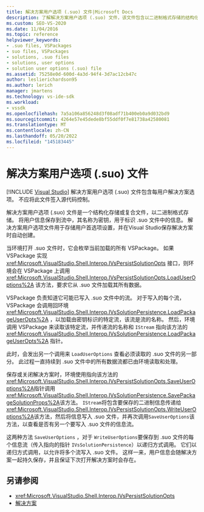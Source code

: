 ```yaml
---
title: 解决方案用户选项 (.suo) 文件|Microsoft Docs
description: 了解解决方案用户选项 (.suo) 文件，该文件包含以二进制格式存储的结构化存储文件中的每用户解决方案选项。
ms.custom: SEO-VS-2020
ms.date: 11/04/2016
ms.topic: reference
helpviewer_keywords:
- .suo files, VSPackages
- suo files, VSPackages
- solutions, .suo files
- solutions, user options
- solution user options (.suo) file
ms.assetid: 75258e0d-600d-4a3d-94f4-3d7ac12cb47c
author: leslierichardson95
ms.author: lerich
manager: jmartens
ms.technology: vs-ide-sdk
ms.workload:
- vssdk
ms.openlocfilehash: 7a5a106a856248d3f08adf71b400eb0a9d032bd9
ms.sourcegitcommit: 4264e57e45dede8bf55ddf0f7e81738a42580081
ms.translationtype: MT
ms.contentlocale: zh-CN
ms.lasthandoff: 05/20/2022
ms.locfileid: "145183445"
---
```

# <a name="solution-user-options-suo-file"></a>解决方案用户选项 (.suo) 文件

 [!INCLUDE [Visual Studio](~/includes/applies-to-version/vs-windows-only.md)]
解决方案用户选项 (.suo) 文件包含每用户解决方案选项。 不应将此文件签入源代码控制。

 解决方案用户选项 (.suo) 文件是一个结构化存储或复合文件，以二进制格式存储。 将用户信息保存到流中，其名称为密钥，用于标识 .suo 文件中的信息。 解决方案用户选项文件用于存储用户首选项设置，并在Visual Studio保存解决方案时自动创建。

 当环境打开 .suo 文件时，它会枚举当前加载的所有 VSPackage。 如果 VSPackage 实现 <xref:Microsoft.VisualStudio.Shell.Interop.IVsPersistSolutionOpts> 接口，则环境会在 VSPackage 上调用 <xref:Microsoft.VisualStudio.Shell.Interop.IVsPersistSolutionOpts.LoadUserOptions%2A> 该方法，要求它从 .suo 文件加载其所有数据。

 VSPackage 负责知道它可能已写入 .suo 文件中的流。 对于写入的每个流，VSPackage 会调用回环境 <xref:Microsoft.VisualStudio.Shell.Interop.IVsSolutionPersistence.LoadPackageUserOpts%2A> ，以加载由密钥标识的特定流，该流是流的名称。 然后，环境调用 VSPackage 来读取该特定流，并传递流的名称和 `IStream` 指向该方法的 <xref:Microsoft.VisualStudio.Shell.Interop.IVsSolutionPersistence.LoadPackageUserOpts%2A> 指针。

 此时，会发出另一个调用来 `LoadUserOptions` 查看必须读取的 .suo 文件的另一部分。 此过程一直持续到 .suo 文件中的所有数据流都已由环境读取和处理。

 保存或关闭解决方案时，环境使用指向该方法的<xref:Microsoft.VisualStudio.Shell.Interop.IVsPersistSolutionOpts.SaveUserOptions%2A>指针调用<xref:Microsoft.VisualStudio.Shell.Interop.IVsSolutionPersistence.SavePackageSolutionProps%2A>该方法。 `IStream`将包含要保存的二进制信息传递给<xref:Microsoft.VisualStudio.Shell.Interop.IVsPersistSolutionOpts.WriteUserOptions%2A>该方法，然后将信息写入 .suo 文件，并再次调用`SaveUserOptions`该方法，以查看是否有另一个要写入 .suo 文件的信息流。

 这两种方法 `SaveUserOptions` ，对于 `WriteUserOptions`要保存到 .suo 文件的每个信息流（传入指向的指针 `IVsSolutionPersistence`）以递归方式调用。 它们以递归方式调用，以允许将多个流写入 .suo 文件。 这样一来，用户信息会随解决方案一起持久保存，并且保证下次打开解决方案时会存在。

## <a name="see-also"></a>另请参阅
- <xref:Microsoft.VisualStudio.Shell.Interop.IVsPersistSolutionOpts>
- [解决方案](../../extensibility/internals/solutions-overview.md)
